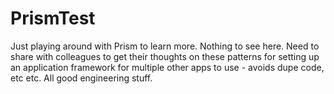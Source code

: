 # PrismTest
Just playing around with Prism to learn more. Nothing to see here. Need to share with colleagues to get their 
thoughts on these patterns for setting up an application framework for multiple other apps to use - 
avoids dupe code, etc etc. All good engineering stuff.
